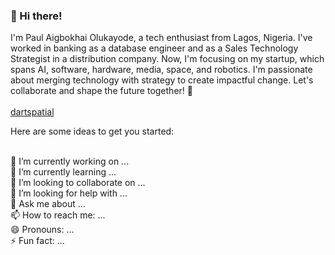 ### 👋 Hi there! 
I'm Paul Aigbokhai Olukayode, a tech enthusiast from Lagos, Nigeria. I've worked in banking as a database engineer and as a Sales Technology Strategist in a distribution company. Now, I'm focusing on my startup, which spans AI, software, hardware, media, space, and robotics. I'm passionate about merging technology with strategy to create impactful change. Let's collaborate and shape the future together!   🚀
<br>
<br>
[dartspatial](http://dartspatial.com.ng/)

Here are some ideas to get you started:

<br>🔭 I’m currently working on ...
<br>🌱 I’m currently learning ...
<br>👯 I’m looking to collaborate on ...
<br>🤔 I’m looking for help with ...
<br>💬 Ask me about ...
<br>📫 How to reach me: ...
<br>😄 Pronouns: ...
<br>⚡ Fun fact: ...

